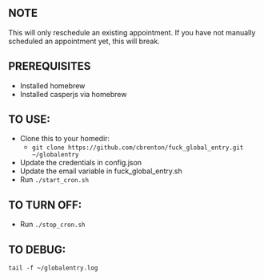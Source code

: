 ## NOTE

This will only reschedule an existing appointment. If you have not manually scheduled an appointment yet, this will break.

## PREREQUISITES

* Installed homebrew
* Installed casperjs via homebrew

## TO USE:

* Clone this to your homedir:
  * `git clone https://github.com/cbrenton/fuck_global_entry.git ~/globalentry`
* Update the credentials in config.json
* Update the email variable in fuck_global_entry.sh
* Run `./start_cron.sh`

## TO TURN OFF:

* Run `./stop_cron.sh`

## TO DEBUG:

`tail -f ~/globalentry.log`
